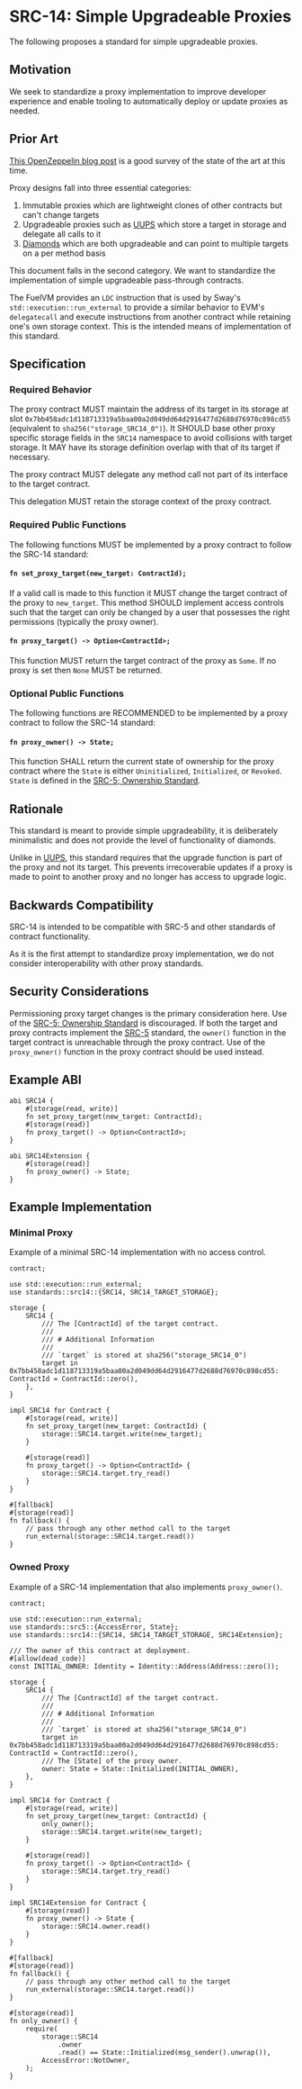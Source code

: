 # SRC-14: Simple Upgradeable Proxies

The following proposes a standard for simple upgradeable proxies.

## Motivation

We seek to standardize a proxy implementation to improve developer experience and enable tooling to automatically deploy or update proxies as needed.

## Prior Art

[This OpenZeppelin blog post](https://blog.openzeppelin.com/the-state-of-smart-contract-upgrades#proxies-and-implementations) is a good survey of the state of the art at this time.

Proxy designs fall into three essential categories:

1. Immutable proxies which are lightweight clones of other contracts but can't change targets
2. Upgradeable proxies such as [UUPS](https://eips.ethereum.org/EIPS/eip-1822) which store a target in storage and delegate all calls to it
3. [Diamonds](https://eips.ethereum.org/EIPS/eip-2535) which are both upgradeable and can point to multiple targets on a per method basis

This document falls in the second category. We want to standardize the implementation of simple upgradeable pass-through contracts.

The FuelVM provides an `LDC` instruction that is used by Sway's `std::execution::run_external` to provide a similar behavior to EVM's `delegatecall` and execute instructions from another contract while retaining one's own storage context. This is the intended means of implementation of this standard.

## Specification

### Required Behavior

The proxy contract MUST maintain the address of its target in its storage at slot `0x7bb458adc1d118713319a5baa00a2d049dd64d2916477d2688d76970c898cd55` (equivalent to `sha256("storage_SRC14_0")`).
It SHOULD base other proxy specific storage fields in the `SRC14` namespace to avoid collisions with target storage.
It MAY have its storage definition overlap with that of its target if necessary.

The proxy contract MUST delegate any method call not part of its interface to the target contract.

This delegation MUST retain the storage context of the proxy contract.

### Required Public Functions

The following functions MUST be implemented by a proxy contract to follow the SRC-14 standard:

#### `fn set_proxy_target(new_target: ContractId);`

If a valid call is made to this function it MUST change the target contract of the proxy to `new_target`.
This method SHOULD implement access controls such that the target can only be changed by a user that possesses the right permissions (typically the proxy owner).

#### `fn proxy_target() -> Option<ContractId>;`

This function MUST return the target contract of the proxy as `Some`. If no proxy is set then `None` MUST be returned.

### Optional Public Functions

The following functions are RECOMMENDED to be implemented by a proxy contract to follow the SRC-14 standard:

#### `fn proxy_owner() -> State;`

This function SHALL return the current state of ownership for the proxy contract where the `State` is either `Uninitialized`, `Initialized`, or `Revoked`. `State` is defined in the [SRC-5; Ownership Standard](./src-5-ownership.md).

## Rationale

This standard is meant to provide simple upgradeability, it is deliberately minimalistic and does not provide the level of functionality of diamonds.

Unlike in [UUPS](https://eips.ethereum.org/EIPS/eip-1822), this standard requires that the upgrade function is part of the proxy and not its target.
This prevents irrecoverable updates if a proxy is made to point to another proxy and no longer has access to upgrade logic.

## Backwards Compatibility

SRC-14 is intended to be compatible with SRC-5 and other standards of contract functionality.

As it is the first attempt to standardize proxy implementation, we do not consider interoperability with other proxy standards.

## Security Considerations

Permissioning proxy target changes is the primary consideration here.
Use of the [SRC-5; Ownership Standard](./src-5-ownership.md) is discouraged. If both the target and proxy contracts implement the [SRC-5](./src-5-ownership.md) standard, the `owner()` function in the target contract is unreachable through the proxy contract. Use of the `proxy_owner()` function in the proxy contract should be used instead.

## Example ABI

```sway
abi SRC14 {
    #[storage(read, write)]
    fn set_proxy_target(new_target: ContractId);
    #[storage(read)]
    fn proxy_target() -> Option<ContractId>;
}

abi SRC14Extension {
    #[storage(read)]
    fn proxy_owner() -> State;
}
```

## Example Implementation

### Minimal Proxy

Example of a minimal SRC-14 implementation with no access control.

```sway
contract;

use std::execution::run_external;
use standards::src14::{SRC14, SRC14_TARGET_STORAGE};

storage {
    SRC14 {
        /// The [ContractId] of the target contract.
        ///
        /// # Additional Information
        ///
        /// `target` is stored at sha256("storage_SRC14_0")
        target in 0x7bb458adc1d118713319a5baa00a2d049dd64d2916477d2688d76970c898cd55: ContractId = ContractId::zero(),
    },
}

impl SRC14 for Contract {
    #[storage(read, write)]
    fn set_proxy_target(new_target: ContractId) {
        storage::SRC14.target.write(new_target);
    }

    #[storage(read)]
    fn proxy_target() -> Option<ContractId> {
        storage::SRC14.target.try_read()
    }
}

#[fallback]
#[storage(read)]
fn fallback() {
    // pass through any other method call to the target
    run_external(storage::SRC14.target.read())
}

```

### Owned Proxy

Example of a SRC-14 implementation that also implements `proxy_owner()`.

```sway
contract;

use std::execution::run_external;
use standards::src5::{AccessError, State};
use standards::src14::{SRC14, SRC14_TARGET_STORAGE, SRC14Extension};

/// The owner of this contract at deployment.
#[allow(dead_code)]
const INITIAL_OWNER: Identity = Identity::Address(Address::zero());

storage {
    SRC14 {
        /// The [ContractId] of the target contract.
        ///
        /// # Additional Information
        ///
        /// `target` is stored at sha256("storage_SRC14_0")
        target in 0x7bb458adc1d118713319a5baa00a2d049dd64d2916477d2688d76970c898cd55: ContractId = ContractId::zero(),
        /// The [State] of the proxy owner.
        owner: State = State::Initialized(INITIAL_OWNER),
    },
}

impl SRC14 for Contract {
    #[storage(read, write)]
    fn set_proxy_target(new_target: ContractId) {
        only_owner();
        storage::SRC14.target.write(new_target);
    }

    #[storage(read)]
    fn proxy_target() -> Option<ContractId> {
        storage::SRC14.target.try_read()
    }
}

impl SRC14Extension for Contract {
    #[storage(read)]
    fn proxy_owner() -> State {
        storage::SRC14.owner.read()
    }
}

#[fallback]
#[storage(read)]
fn fallback() {
    // pass through any other method call to the target
    run_external(storage::SRC14.target.read())
}

#[storage(read)]
fn only_owner() {
    require(
        storage::SRC14
            .owner
            .read() == State::Initialized(msg_sender().unwrap()),
        AccessError::NotOwner,
    );
}

```
